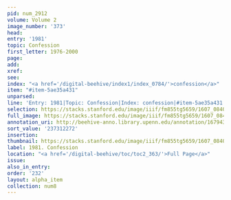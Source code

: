 ```yaml
---
pid: num_2912
volume: Volume 2
image_number: '373'
head:
entry: '1981'
topic: Confession
first_letter: 1976-2000
page:
add:
xref:
see:
index: "<a href='/digital-beehive/index1/index_0784/'>confession</a>"
item: "#item-5ae35a431"
unparsed:
line: 'Entry: 1981|Topic: Confession|Index: confession|#item-5ae35a431'
selection: https://stacks.stanford.edu/image/iiif/fm855tg5659/1607_0840/341,2272,2855,602/full/0/default.jpg
full_image: https://stacks.stanford.edu/image/iiif/fm855tg5659/1607_0840/full/full/0/default.jpg
annotation_uri: http://beehive-anno.library.upenn.edu/annotation/1679430657188
sort_value: '237312272'
insertion:
thumbnail: https://stacks.stanford.edu/image/iiif/fm855tg5659/1607_0840/341,2272,600,180/250,/0/default.jpg
label: 1981. Confession
location: "<a href='/digital-beehive/toc/toc2_363/'>Full Page</a>"
issue:
also_in_entry:
order: '232'
layout: alpha_item
collection: num8
---
```

